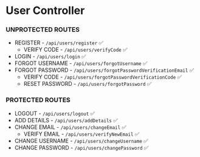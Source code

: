 # User Controller

### UNPROTECTED ROUTES
- REGISTER - `/api/users/register` ✅
    - VERIFY CODE - `/api/users/verifyCode` ✅
- LOGIN - `/api/users/login` ✅
- FORGOT USERNAME - `/api/users/forgotUsername` ✅
- FORGOT PASSWORD - `/api/users/forgotPasswordVerificationEmail` ✅
    - VERIFY CODE - `/api/users/forgotPasswordVerificationCode` ✅
    - RESET PASSWORD - `/api/users/forgotPassword` ✅

### PROTECTED ROUTES
- LOGOUT - `/api/users/logout` ✅
- ADD DETAILS - `/api/users/addDetails` ✅
- CHANGE EMAIL - `/api/users/changeEmail` ✅
    - VERIFY EMAIL - `/api/users/verifyNewEmail` ✅
- CHANGE USERNAME - `/api/users/changeUsername` ✅
- CHANGE PASSWORD - `/api/users/changePassword` ✅
